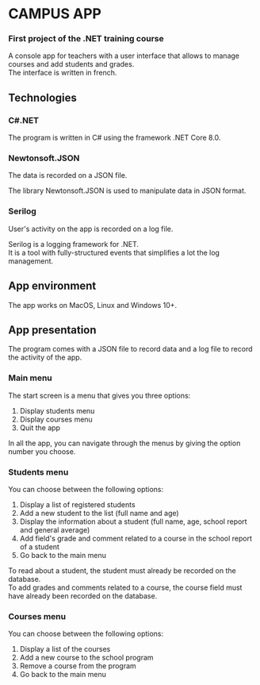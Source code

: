 # CAMPUS APP
### First project of the .NET training course

A console app for teachers with a user interface that allows to manage courses and add students and grades.\
The interface is written in french.

## Technologies
### C#.NET
The program is written in C# using the framework .NET Core 8.0.

### Newtonsoft.JSON
The data is recorded on a JSON file.

The library Newtonsoft.JSON is used to manipulate data in JSON format.

### Serilog
User's activity on the app is recorded on a log file.

Serilog is a logging framework for .NET.\
It is a tool with fully-structured events that simplifies a lot the log management.

## App environment
The app works on MacOS, Linux and Windows 10+.

## App presentation
The program comes with a JSON file to record data and a log file to record the activity of the app.

### Main menu
The start screen is a menu that gives you three options:
1. Display students menu
2. Display courses menu
3. Quit the app

In all the app, you can navigate through the menus by giving the option number you choose.

### Students menu
You can choose between the following options:
1. Display a list of registered students
2. Add a new student to the list (full name and age)
3. Display the information about a student (full name, age, school report and general average)
4. Add field's grade and comment related to a course in the school report of a student
5. Go back to the main menu

To read about a student, the student must already be recorded on the database.\
To add grades and comments related to a course, the course field must have already been recorded on the database.

### Courses menu
You can choose between the following options:
1. Display a list of the courses
2. Add a new course to the school program
3. Remove a course from the program
4. Go back to the main menu
